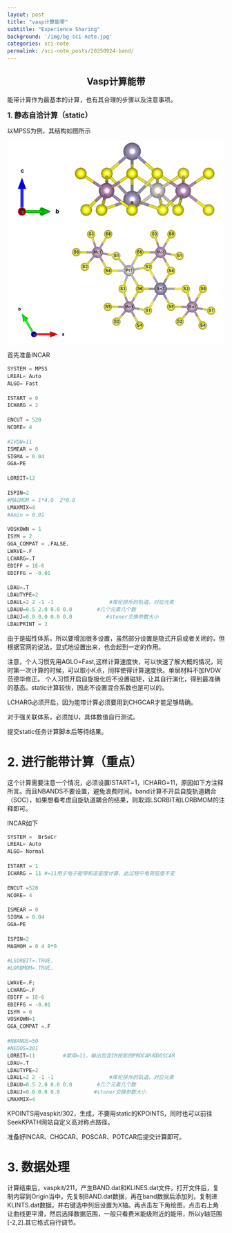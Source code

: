 ```yaml
---
layout: post
title: "vasp计算能带"
subtitle: "Experience Sharing"
background: '/img/bg-sci-note.jpg'
categories: sci-note
permalink: /sci-note_posts/20250924-band/
---
```


## <center>Vasp计算能带</center>

能带计算作为最基本的计算，也有其合理的步骤以及注意事项。


**<span style="font-size: 120%"> 1. 静态自洽计算（static）</span>**

以MPSS为例，其结构如图所示

<div align="center"><img src="/img/vasp计算能带/bg-s1.png" alt="MPSS结构图" style="width:500px; height:auto;"/></div>
<div align="center"><img src="/img/vasp计算能带/bg-s2.png" alt="MPSS结构图" style="width:500px; height:auto;"/></div>

首先准备INCAR

```python
SYSTEM = MPSS
LREAL= Auto 
ALGO= Fast

ISTART = 0
ICHARG = 2

ENCUT = 520
NCORE= 4

#IVDW=11
ISMEAR = 0 
SIGMA = 0.04
GGA=PE

LORBIT=12

ISPIN=2
#MAGMOM = 1*4.0  2*0.0
LMAXMIX=4
#Amin = 0.01

VOSKOWN = 1
ISYM = 2
GGA_COMPAT = .FALSE.
LWAVE=.F
LCHARG=.T
EDIFF = 1E-6 
EDIFFG = -0.01

LDAU=.T
LDAUTYPE=2
LDAUL=2 2 -1 -1                  #库伦排斥的轨道，对应元素
LDAUU=0.5 2.0 0.0 0.0        #几个元素几个数
LDAUJ=0.0 0.0 0.0 0.0           #stoner交换参数大小
LDAUPRINT = 2

```

由于是磁性体系，所以要增加很多设置，虽然部分设置是隐式开启或者关闭的，但根据官网的说法，显式地设置出来，也会起到一定的作用。

注意，个人习惯先用AGLO=Fast,这样计算速度快，可以快速了解大概的情况，同时第一次计算的时候，可以取小K点，同样使得计算速度快。单层材料不加IVDW范德华修正。
个人习惯开启自旋极化后不设置磁矩，让其自行演化，得到最准确的基态。static计算较快，因此不设置混合系数也是可以的。

LCHARG必须开启，因为能带计算必须要用到CHGCAR才能足够精确。

对于强关联体系，必须加U，具体数值自行测试。

提交static任务计算脚本后等待结果。

# 2. 进行能带计算（重点）


这个计算需要注意一个情况，必须设置ISTART=1，ICHARG=11，原因如下方注释所言。而且NBANDS不要设置，避免浪费时间。band计算不开启自旋轨道耦合（SOC），如果想看考虑自旋轨道耦合的结果，则取消LSORBIT和LORBMOM的注释即可。

INCAR如下

```python
SYSTEM =  BrSeCr
LREAL= Auto
ALGO= Normal

ISTART = 1
ICHARG = 11 #=11用于电子能带和态密度计算，此过程中电荷密度不变

ENCUT =520
NCORE= 4

ISMEAR = 0 
SIGMA = 0.04
GGA=PE

ISPIN=2
MAGMOM = 0 4 8*0

#LSORBIT=.TRUE.
#LORBMOM=.TRUE.

LWAVE=.F; 
LCHARG=.F
EDIFF = 1E-6
EDIFFG = -0.01
ISYM = 0
VOSKOWN=1
GGA_COMPAT =.F

#NBANDS=50
#NEDOS=301
LORBIT=11         #常用=11，输出包含IM投影的PROCAR和DOSCAR
LDAU=.T
LDAUTYPE=2
LDAUL=2 2 -1 -1                  #库伦排斥的轨道，对应元素
LDAUU=0.5 2.0 0.0 0.0        #几个元素几个数
LDAUJ=0.0 0.0 0.0           #stoner交换参数大小
LMAXMIX=4


```

KPOINTS用vaspkit/302，生成，不要用static的KPOINTS，同时也可以前往SeekKPATH网站自定义高对称点路径。

准备好INCAR、CHGCAR、POSCAR、POTCAR后提交计算即可。

# 3. 数据处理

计算结束后，vaspkit/211，产生BAND.dat和KLINES.dat文件，打开文件后，复制内容到Origin当中，先复制BAND.dat数据，再在band数据后添加列，复制进KLINTS.dat数据，并右键选中列后设置为X轴。再点击左下角绘图，点击右上角让曲线更平滑，然后选择数据范围，一般只看费米能级附近的能带，所以y轴范围[-2,2].其它格式自行调节。

